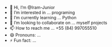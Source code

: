 - 👋 Hi, I’m @Iram-Junior
- 👀 I’m interested in ... programing
- 🌱 I’m currently learning ... Python
- 💞️ I’m looking to collaborate on ... myself projects
- 📫 How to reach me ... +55 (84) 997055510
- 😄 Pronouns: ...
- ⚡ Fun fact: ...

<!---
Iram-Junior/Iram-Junior is a ✨ special ✨ repository because its `README.md` (this file) appears on your GitHub profile.
You can click the Preview link to take a look at your changes.
--->
